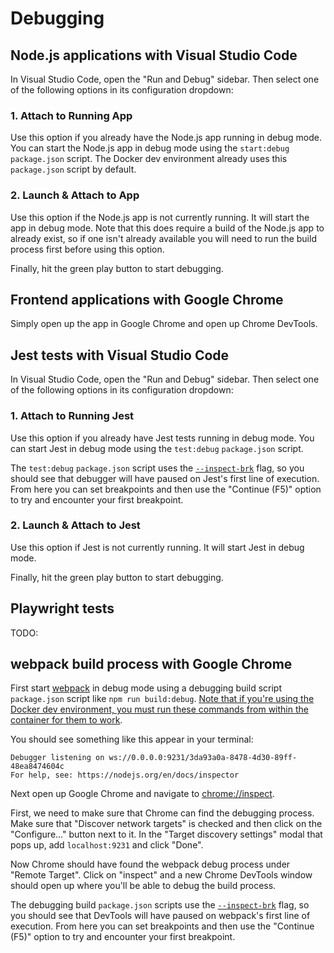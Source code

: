 # Debugging

## Node.js applications with Visual Studio Code

In Visual Studio Code, open the "Run and Debug" sidebar. Then select one of the following options in its configuration dropdown:

### 1. Attach to Running App

Use this option if you already have the Node.js app running in debug mode. You can start the Node.js app in debug mode using the `start:debug` `package.json` script. The Docker dev environment already uses this `package.json` script by default.

### 2. Launch & Attach to App

Use this option if the Node.js app is not currently running. It will start the app in debug mode. Note that this does require a build of the Node.js app to already exist, so if one isn't already available you will need to run the build process first before using this option.

Finally, hit the green play button to start debugging.

## Frontend applications with Google Chrome

Simply open up the app in Google Chrome and open up Chrome DevTools.

## Jest tests with Visual Studio Code

In Visual Studio Code, open the "Run and Debug" sidebar. Then select one of the following options in its configuration dropdown:

### 1. Attach to Running Jest

Use this option if you already have Jest tests running in debug mode. You can start Jest in debug mode using the `test:debug` `package.json` script.

The `test:debug` `package.json` script uses the [`--inspect-brk`](https://nodejs.org/api/debugger.html#v8-inspector-integration-for-nodejs) flag, so you should see that debugger will have paused on Jest's first line of execution. From here you can set breakpoints and then use the "Continue (F5)" option to try and encounter your first breakpoint.

### 2. Launch & Attach to Jest

Use this option if Jest is not currently running. It will start Jest in debug mode.

Finally, hit the green play button to start debugging.

## Playwright tests

TODO:

## webpack build process with Google Chrome

First start [webpack](https://webpack.js.org) in debug mode using a debugging build script `package.json` script like `npm run build:debug`. [Note that if you're using the Docker dev environment, you must run these commands from within the container for them to work](./developing-with-docker.md#how-can-i-run-terminal-commands-inside-the-container).

You should see something like this appear in your terminal:

```
Debugger listening on ws://0.0.0.0:9231/3da93a0a-8478-4d30-89ff-48ea8474604c
For help, see: https://nodejs.org/en/docs/inspector
```

Next open up Google Chrome and navigate to [chrome://inspect](chrome://inspect).

First, we need to make sure that Chrome can find the debugging process. Make sure that "Discover network targets" is checked and then click on the "Configure..." button next to it. In the "Target discovery settings" modal that pops up, add `localhost:9231` and click "Done".

Now Chrome should have found the webpack debug process under "Remote Target". Click on "inspect" and a new Chrome DevTools window should open up where you'll be able to debug the build process.

The debugging build `package.json` scripts use the [`--inspect-brk`](https://nodejs.org/api/debugger.html#v8-inspector-integration-for-nodejs) flag, so you should see that DevTools will have paused on webpack's first line of execution. From here you can set breakpoints and then use the "Continue (F5)" option to try and encounter your first breakpoint.
